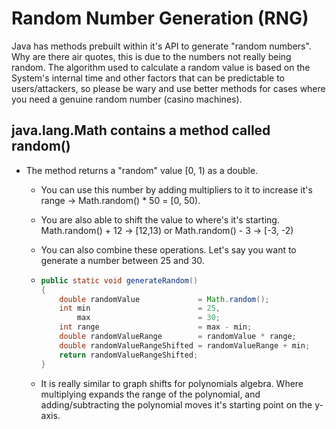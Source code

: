 # Random Number Generation (RNG)

Java has methods prebuilt within it's API to generate "random numbers". Why are there air quotes, this is due to the numbers not really being random. The algorithm used to calculate a random value is based on the System's internal time and other factors that can be predictable to users/attackers, so please be wary and use better methods for cases where you need a genuine random number (casino machines).

## java.lang.Math contains a method called random()

* The method returns a "random" value [0, 1) as a double. 

  * You can use this number by adding multipliers to it to increase it's range -> Math.random() * 50 = [0, 50).

  * You are also able to shift the value to where's it's starting. Math.random() + 12 -> [12,13) or Math.random() - 3 -> [-3, -2)

  * You can also combine these operations. Let's say you want to generate a number between 25 and 30.

  * ```java
    public static void generateRandom()
    {
        double randomValue             = Math.random();
        int min                        = 25, 
        	max                        = 30;
        int range                      = max - min;
        double randomValueRange        = randomValue * range;
        double randomValueRangeShifted = randomValueRange + min;
        return randomValueRangeShifted;
    }
    ```

  * It is really similar to graph shifts for polynomials algebra. Where multiplying expands the range of the polynomial, and adding/subtracting the polynomial moves it's starting point on the y-axis.